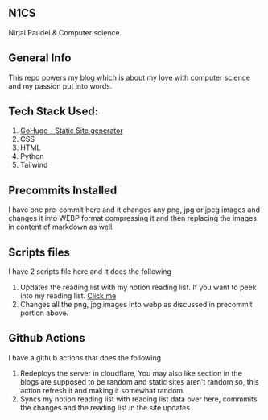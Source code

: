 ## N1CS
Nirjal Paudel & Computer science

## General Info
This repo powers my blog which is about my love with computer science and my passion put into words.

## Tech Stack Used:
1. [GoHugo - Static Site generator](https://gohugo.io/)
2. CSS
3. HTML
4. Python
5. Tailwind

## Precommits Installed
I have one pre-commit here and it changes any png, jpg or jpeg images and changes it into WEBP format compressing it and then replacing the images in content of markdown as well.

## Scripts files
I have 2 scripts file here and it does the following
1. Updates the reading list with my notion reading list. If you want to peek into my reading list. [Click me](https://nirjalpaudel.com.np/reading-list/)
2. Changes all the png, jpg images into webp as discussed in precommit portion above.

## Github Actions
I have a github actions that does the following
1. Redeploys the server in cloudflare, You may also like section in the blogs are supposed to be random and static sites aren't random so, this action refresh it and making it somewhat random.
2. Syncs my notion reading list with reading list data over here, commmits the changes and the reading list in the site updates




